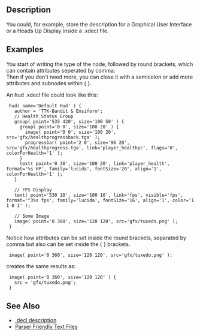 ## Description ##

You could, for example, store the description for a Graphical User Interface or a Heads Up Display inside a .xdecl file.

## Examples ##
You start of writing the type of the node, followed by round brackets, which can contain attributes seperated by comma.<br />
Then if you don't need more, you can close it with a semicolon or add more attributes and subnodes within { }.<br />

An hud .xdecl file could look like this:
```
 hud( name='Default Hud' ) {
   author = 'TTK-Bandit & Ensiform';
   // Health Status Group
   group( point='535 420', size='100 50' ) {
     group( point='0 0', size='100 20' ) {
       image( point='0 0', size='100 20', src='gfx/healthprogressback.tga' );
       progressbar( point='2 0', size='96 20', src='gfx/healthprogress.tga', link='player_healthpc', flags='0', colorForHealth='1' );
     }
     text( point='0 30', size='100 20', link='player_health', format='%s HP', family='lucida', fontSize='20', align='1', colorForHealth='1' );
   }
 
   // FPS Display
   text( point='530 10', size='100 16', link='fps', visible='fps', format='^3%s fps', family='lucida', fontSize='16', align='1', color='1 1 0 1' );
 
   // Some Image
   image( point='0 360', size='120 120', src='gfx/tuxedo.png' );
 }
```

Notice how attributes can be set inside the round brackets, separated by comma but also can be set inside the { } brackets.
```
 image( point='0 360', size='120 120', src='gfx/tuxedo.png' );
```
creates the same results as:
```
 image( point='0 360', size='120 120' ) {
   src = 'gfx/tuxedo.png';
 }
```

## See Also ##
  * [.decl description](DeclFile.md)
  * [Parser Friendly Text Files](ParserFriendlyTextFiles.md)